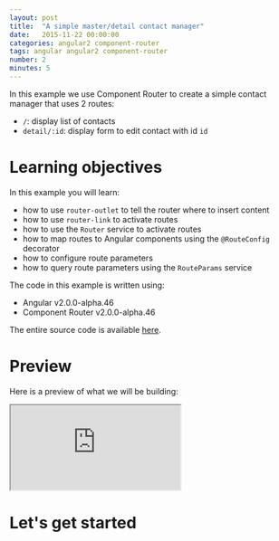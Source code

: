 ```yaml
---
layout: post
title:  "A simple master/detail contact manager"
date:   2015-11-22 00:00:00
categories: angular2 component-router
tags: angular angular2 component-router
number: 2
minutes: 5
---
```


In this example we use Component Router to create a simple contact manager that uses 2 routes:

- `/`: display list of contacts
- `detail/:id`: display form to edit contact with id `id`

# Learning objectives

In this example you will learn:

- how to use `router-outlet` to tell the router where to insert content
- how to use `router-link` to activate routes
- how to use the `Router` service to activate routes
- how to map routes to Angular components using the `@RouteConfig` decorator
- how to configure route parameters
- how to query route parameters using the `RouteParams` service

The code in this example is written using:

- Angular v2.0.0-alpha.46
- Component Router v2.0.0-alpha.46

The entire source code is available [here](http://plnkr.co/edit/sWa7LpRO15YvKDu9OzW0?p=preview).

# Preview

Here is a preview of what we will be building:

<iframe class="rbe-iframe--plunk" src="http://embed.plnkr.co/sWa7LpRO15YvKDu9OzW0/preview"></iframe>

# Let's get started